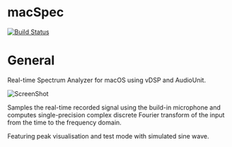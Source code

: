 # macSpec
[![Build Status](https://travis-ci.org/mdaskalov/macSpec.svg?branch=master)](https://travis-ci.org/mdaskalov/macSpec)

# General
Real-time Spectrum Analyzer for macOS using vDSP and AudioUnit.

![ScreenShot](https://raw.github.com/mdaskalov/macSpec/master/macSpec/resources/screenshot-video.gif)

Samples the real-time recorded signal using the build-in microphone and computes single-precision complex discrete Fourier transform of the input from the time to the frequency domain.

Featuring peak visualisation and test mode with simulated sine wave.